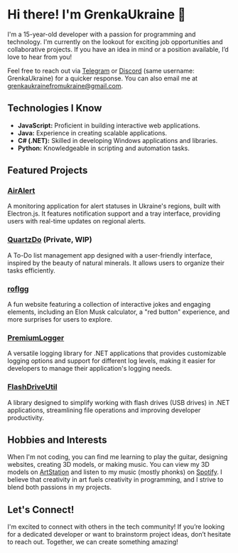 # Hi there! I'm GrenkaUkraine 👋

I'm a 15-year-old developer with a passion for programming and technology. I'm currently on the lookout for exciting job opportunities and collaborative projects. If you have an idea in mind or a position available, I’d love to hear from you!

Feel free to reach out via [Telegram](https://t.me/GrenkaUkraine) or [Discord](https://discord.com/users/GrenkaUkraine) (same username: GrenkaUkraine) for a quicker response. You can also email me at [grenkaukrainefromukraine@gmail.com](mailto:grenkaukrainefromukraine@gmail.com).

## Technologies I Know
- **JavaScript:** Proficient in building interactive web applications.
- **Java:** Experience in creating scalable applications.
- **C# (.NET):** Skilled in developing Windows applications and libraries.
- **Python:** Knowledgeable in scripting and automation tasks.

## Featured Projects

### [AirAlert](https://github.com/GrenkaUkraine/AirAlert)
A monitoring application for alert statuses in Ukraine's regions, built with Electron.js. It features notification support and a tray interface, providing users with real-time updates on regional alerts.

### [QuartzDo](https://github.com/GrenkaUkraine/QuartzDo) (Private, WIP) 
A To-Do list management app designed with a user-friendly interface, inspired by the beauty of natural minerals. It allows users to organize their tasks efficiently.

### [roflgg](https://grenkaukraine.github.io/roflgg/)
A fun website featuring a collection of interactive jokes and engaging elements, including an Elon Musk calculator, a "red button" experience, and more surprises for users to explore.

### [PremiumLogger](https://github.com/GrenkaUkraine/PremiumLogger)
A versatile logging library for .NET applications that provides customizable logging options and support for different log levels, making it easier for developers to manage their application's logging needs.

### [FlashDriveUtil](https://github.com/GrenkaUkraine/FlashDriveUtil)
A library designed to simplify working with flash drives (USB drives) in .NET applications, streamlining file operations and improving developer productivity.

## Hobbies and Interests
When I'm not coding, you can find me learning to play the guitar, designing websites, creating 3D models, or making music. You can view my 3D models on [ArtStation](https://www.artstation.com/grenkaukraine) and listen to my music (mostly phonks) on [Spotify](https://open.spotify.com/artist/5BJ7VjFiHPOBu02GcePuFu). I believe that creativity in art fuels creativity in programming, and I strive to blend both passions in my projects.

## Let's Connect!
I'm excited to connect with others in the tech community! If you’re looking for a dedicated developer or want to brainstorm project ideas, don’t hesitate to reach out. Together, we can create something amazing!
